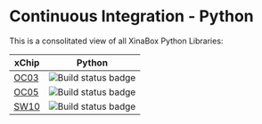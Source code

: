 # Continuous Integration - Python
This is a consolitated view of all XinaBox Python Libraries:

xChip | Python
--- | :---:
[OC03](https://github.com/xinabox/py-OC03)| ![Build status badge](https://github.com/xinabox/py-OC03/workflows/Python/badge.svg)
[OC05](https://github.com/xinabox/py-OC05)| ![Build status badge](https://github.com/xinabox/py-OC05/workflows/Python/badge.svg)
[SW10](https://github.com/xinabox/py-SW10)| ![Build status badge](https://github.com/xinabox/py-SW10/workflows/Python/badge.svg)
